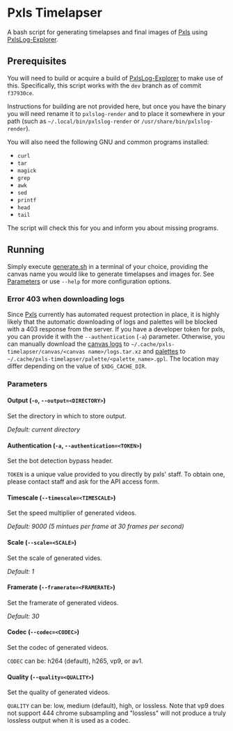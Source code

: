 # Pxls Timelapser
A bash script for generating timelapses and final images of [Pxls](https://pxls.space) using [PxlsLog-Explorer](https://github.com/Etos2/pxlslog-explorer).

## Prerequisites
You will need to build or acquire a build of [PxlsLog-Explorer](https://github.com/Etos2/pxlslog-explorer) to make use of this.
Specifically, this script works with the `dev` branch as of commit `f37930ce`.

Instructions for building are not provided here, but once you have the binary you will need rename it to `pxlslog-render` and to place it somewhere in your path (such as `~/.local/bin/pxlslog-render` or `/usr/share/bin/pxlslog-render`).

You will also need the following GNU and common programs installed:
- `curl`
- `tar`
- `magick`
- `grep`
- `awk`
- `sed`
- `printf`
- `head`
- `tail`

The script will check this for you and inform you about missing programs.

## Running
Simply execute [generate.sh](generate.sh) in a terminal of your choice, providing the canvas name you would like to generate timelapses and images for.
See [Parameters](#Parameters) or use `--help` for more configuration options.

### Error 403 when downloading logs
Since [Pxls](https://pxls.space) currently has automated request protection in place, it is highly likely that the automatic downloading of logs and palettes will be blocked with a 403 response from the server.
If you have a developer token for pxls, you can provide it with the `--authentication` (`-a`) parameter.
Otherwise, you can manually download the [canvas logs](https://pxls.space/extra/logs/) to `~/.cache/pxls-timelapser/canvas/<canvas name>/logs.tar.xz` and [palettes](https://pxls.space/extra/palette/) to `~/.cache/pxls-timelapser/palette/<palette_name>.gpl`.
The location may differ depending on the value of `$XDG_CACHE_DIR`.

### Parameters
#### Output (`-o`, `--output=<DIRECTORY>`)
Set the directory in which to store output.

*Default: current directory*
#### Authentication (`-a`, `--authentication=<TOKEN>`)
Set the bot detection bypass header.

`TOKEN` is a unique value provided to you directly by pxls' staff.
To obtain one, please contact staff and ask for the API access form.
#### Timescale (`--timescale=<TIMESCALE>`)
Set the speed multiplier of generated videos.

*Default: 9000 (5 mintues per frame at 30 frames per second)*
#### Scale (`--scale=<SCALE>`)
Set the scale of generated vides.

*Default: 1*
#### Framerate (`--framerate=<FRAMERATE>`)
Set the framerate of generated videos.

*Default: 30*
#### Codec (`--codec=<CODEC>`)
Set the codec of generated videos.

`CODEC` can be: h264 (default), h265, vp9, or av1.
#### Quality (`--quality=<QUALITY>`)
Set the quality of generated videos.

`QUALITY` can be: low, medium (default), high, or lossless.
Note that vp9 does not support 444 chrome subsampling and "lossless" will not
produce a truly lossless output when it is used as a codec.
